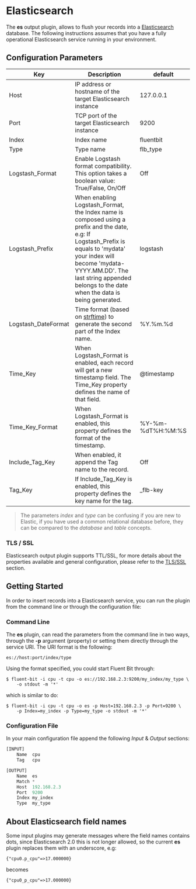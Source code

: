 # Elasticsearch

The __es__ output plugin, allows to flush your records into a [Elasticsearch](http://www.elastic.co) database. The following instructions assumes that you have a fully operational Elasticsearch service running in your environment.

## Configuration Parameters

| Key         | Description          | default           |
|-------------|----------------------|-------------------|
| Host        | IP address or hostname of the target Elasticsearch instance | 127.0.0.1 |
| Port        | TCP port of the target Elasticsearch instance | 9200 |
| Index       | Index name | fluentbit |
| Type        | Type name  | flb_type |
| Logstash\_Format | Enable Logstash format compatibility. This option takes a boolean value: True/False, On/Off | Off |
| Logstash\_Prefix | When enabling Logstash\_Format, the Index name is composed using a prefix and the date, e.g: If Logstash\_Prefix is equals to 'mydata' your index will become 'mydata-YYYY.MM.DD'. The last string appended belongs to the date when the data is being generated. | logstash |
| Logstash\_DateFormat | Time format (based on [strftime](http://man7.org/linux/man-pages/man3/strftime.3.html)) to generate the second part of the Index name. | %Y.%m.%d |
| Time\_Key | When Logstash\_Format is enabled, each record will get a new timestamp field. The Time\_Key property defines the name of that field. | @timestamp |
| Time\_Key\_Format | When Logstash\_Format is enabled, this property defines the format of the timestamp. | %Y-%m-%dT%H:%M:%S|
| Include\_Tag\_Key | When enabled, it append the Tag name to the record. | Off |
| Tag\_Key | If Include\_Tag\_Key is enabled, this property defines the key name for the tag. | _flb-key |

> The parameters _index_ and _type_ can be confusing if you are new to Elastic, if you have used a common relational database before, they can be compared to the _database_ and _table_ concepts.

### TLS / SSL

Elasticsearch output plugin supports TTL/SSL, for more details about the properties available and general configuration, please refer to the [TLS/SSL](../getting_started/tls_ssl.md) section.

## Getting Started

In order to insert records into a Elasticsearch service, you can run the plugin from the command line or through the configuration file:

### Command Line

The __es__ plugin, can read the parameters from the command line in two ways, through the __-p__ argument (property) or setting them directly through the service URI. The URI format is the following:

```
es://host:port/index/type
```

Using the format specified, you could start Fluent Bit through:

```
$ fluent-bit -i cpu -t cpu -o es://192.168.2.3:9200/my_index/my_type \
    -o stdout -m '*'
```

which is similar to do:

```
$ fluent-bit -i cpu -t cpu -o es -p Host=192.168.2.3 -p Port=9200 \
    -p Index=my_index -p Type=my_type -o stdout -m '*'
```

### Configuration File

In your main configuration file append the following _Input_ & _Output_ sections:

```Python
[INPUT]
    Name  cpu
    Tag   cpu

[OUTPUT]
    Name  es
    Match *
    Host  192.168.2.3
    Port  9200
    Index my_index
    Type  my_type
```

## About Elasticsearch field names

Some input plugins may generate messages where the field names contains dots, since Elasticsearch 2.0 this is not longer allowed, so the current __es__ plugin replaces them with an underscore, e.g:

```
{"cpu0.p_cpu"=>17.000000}
```

becomes

```
{"cpu0_p_cpu"=>17.000000}
```
